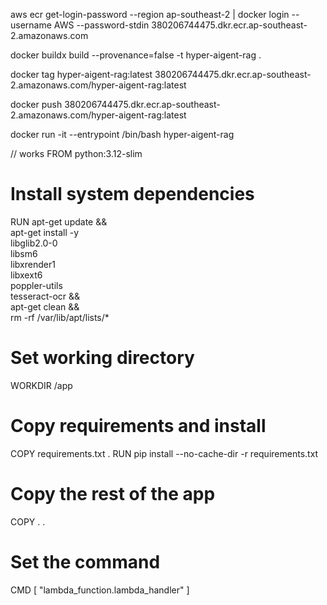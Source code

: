 aws ecr get-login-password --region ap-southeast-2 | docker login --username AWS --password-stdin 380206744475.dkr.ecr.ap-southeast-2.amazonaws.com

docker buildx build --provenance=false -t hyper-aigent-rag .

docker tag hyper-aigent-rag:latest 380206744475.dkr.ecr.ap-southeast-2.amazonaws.com/hyper-aigent-rag:latest

docker push 380206744475.dkr.ecr.ap-southeast-2.amazonaws.com/hyper-aigent-rag:latest

docker run -it --entrypoint /bin/bash hyper-aigent-rag

// works
FROM python:3.12-slim

# Install system dependencies

RUN apt-get update && \
 apt-get install -y \
 libglib2.0-0 \
 libsm6 \
 libxrender1 \
 libxext6 \
 poppler-utils \
 tesseract-ocr && \
 apt-get clean && \
 rm -rf /var/lib/apt/lists/\*

# Set working directory

WORKDIR /app

# Copy requirements and install

COPY requirements.txt .
RUN pip install --no-cache-dir -r requirements.txt

# Copy the rest of the app

COPY . .

# Set the command

CMD [ "lambda_function.lambda_handler" ]
